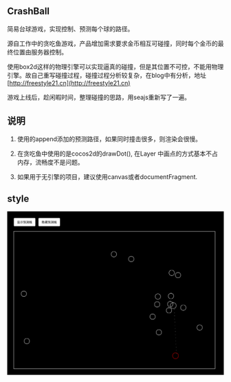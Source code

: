 ## CrashBall


简易台球游戏，实现控制、预测每个球的路径。


源自工作中的贪吃鱼游戏，产品增加需求要求金币相互可碰撞，同时每个金币的最终位置由服务器控制。


使用box2d这样的物理引擎可以实现逼真的碰撞，但是其位置不可控，不能用物理引擎。故自己重写碰撞过程，碰撞过程分析较复杂，在blog中有分析，地址 [http://freestyle21.cn](http://freestyle21.cn)


游戏上线后，趁闲暇时间，整理碰撞的思路，用seajs重新写了一遍。



## 说明

1.    使用的append添加的预测路径，如果同时撞击很多，则渲染会很慢。

2.    在贪吃鱼中使用的是cocos2d的drawDot(), 在Layer 中画点的方式基本不占内存，流畅度不是问题。

3.    如果用于无引擎的项目，建议使用canvas或者documentFragment.



## style

![img](./img/show.png)